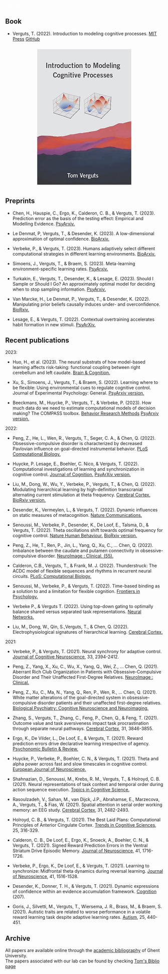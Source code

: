 <font color='white'>filler text</font>

## Book

- Verguts, T. (2022). Introduction to modeling cognitive processes. [MIT Press](https://mitpress.mit.edu/books/introduction-modeling-cognitive-processes) [GitHub](https://github.com/CogComNeuroSci/modeling-master)

<div align = "center">
  <img src="/images/MCP_cover.jpg" alt="MCP book cover" max-width="50%" height="auto" align="center" hspace="10" vspace="10">
</div>    

## Preprints

- Chen, H., Hauspie, C., Ergo, K., Calderon, C. B., & Verguts, T. (2023). Prediction error as the basis of the testing effect: Empirical and Modelling Evidence. [PsyArxiv.](https://osf.io/preprints/psyarxiv/ar5yd/)

- Le Denmat, P, Verguts, T., & Desender, K. (2023). A low-dimensional approximation of optimal confidence. [BioArxiv.](https://www.biorxiv.org/content/10.1101/2023.03.15.532729v1)

- Verbeke, P., & Verguts, T. (2023). Humans adaptively select different computational strategies in different learning environments. [BioArxiv.](https://www.biorxiv.org/content/10.1101/2023.01.27.525944v1)

- Simoens, J., Verguts, T., & Braem, S. (2023). Meta-learning environment-specific learning rates. [PsyArxiv.](https://psyarxiv.com/ypd45)

- Turkakin, E., Verguts, T., Desender, K., & Lesage, E. (2023). Should I Sample or Should I Go? An approximately optimal model for deciding when to stop sampling information. [PsyArxiv.](https://psyarxiv.com/tfe94/)

- Van Marcke, H., Le Denmat, P., Verguts, T., & Desender, K. (2022). Manipulating prior beliefs causally induces under- and overconfidence. [BioRxiv.](https://doi.org/10.1101/2022.03.01.482511)

- Lesage, E., & Verguts, T. (2022). Contextual overtraining accelerates habit formation in new stimuli.  [PsyArXiv.](https://doi.org/10.31234/osf.io/7m6bh)

## Recent publications

2023:
- Huo, H., et al. (2023). The neural substrats of how model-based learning affects risk-taking: functional coupling between right cerebellum and left caudate. [Brain & Cognition.](https://www.sciencedirect.com/science/article/pii/S0278262623001471?dgcid=coauthor)

- Xu, S., Simoens, J., Verguts, T., & Braem, S. (2022). Learning where to be flexible: Using environmental cues to regulate cognitive control. Journal of Experimental Psychology: General. [PsyArxiv version.](https://doi.org/10.31234/osf.io/y5h78) 

- Beeckmans, M., Huycke, P., Verguts, T., & Verbeke, P. (2023). How much data do we need to estimate computational models of decision making? The COMPASS toolbox. [Behavior Research Methods](https://link.springer.com/article/10.3758/s13428-023-02165-7) [PsyArxiv version.](https://psyarxiv.com/dexyk/) 


2022: 
- Peng, Z., He, L., Wen, R., Verguts, T., Seger, C. A., & Chen, Q. (2022). Obsessive-compulsive disorder is characterized by decreased Pavlovian influence on goal-directed instrumental behavior. [PLoS Computational Biology.](https://journals.plos.org/ploscompbiol/article?id=10.1371/journal.pcbi.1009945)

- Huycke, P. Lesage, E., Boehler, C. Nico, & Verguts, T. (2022). Computational investigations of learning and synchronization in cognitive control. [Journal of Cognition.](https://journalofcognition.org/articles/10.5334/joc.239) [PsyArXiv version.](https://psyarxiv.com/jhmku/)

- Liu, M., Dong, W., Wu, Y., Verbeke, P., Verguts, T., & Chen, Q. (2022). Modulating hierarchical learning by high-definition transcranial alternating current stimulation at theta frequency. [Cerebral Cortex.](https://doi.org/10.1093/cercor/bhab245) [BioRxiv version.](https://www.biorxiv.org/content/10.1101/2022.06.28.497899v1)

- Desender, K., Vermeylen, L., & Verguts, T. (2022). Dynamic influences on static measures of metacognition. [Nature Communications.](https://www.nature.com/articles/s41467-022-31727-0)

- Senoussi, M., Verbeke, P., Desender, K., De Loof, E., Talsma, D., & Verguts, T. (2022). Theta oscillations shift towards optimal frequency for cognitive control. [Nature Human Behaviour.](https://www.nature.com/articles/s41562-022-01335-5)
[BioRxiv version.](https://doi.org/10.1101/2020.08.30.273706)

- Peng, Z., He, T., Ren, P., Jin, L., Yang, Q., Xu, C., … Chen, Q. (2022). Imbalance between the caudate and putamen connectivity in obsessive- compulsive disorder. [NeuroImage : Clinical, (55).](https://www.sciencedirect.com/science/article/pii/S2213158222001486)

- Calderon, C.B., Verguts, T., & Frank, M. J. (2022). Thunderstruck: The ACDC model of flexible sequences and rhythms in recurrent neural circuits. [PLoS: Computational Biology.](https://journals.plos.org/ploscompbiol/article?id=10.1371/journal.pcbi.1009854) 

- Senoussi, M., Verbeke, P., & Verguts, T. (2022). Time-based binding as a solution to and a limitation for flexible cognition.  [Frontiers in Psychology.](http://dx.doi.org/10.3389/fpsyg.2021.798061)

- Verbeke P., & Verguts T. (2022). Using top-down gating to optimally balance shared versus separated task representations.  [Neural Networks.](https://doi.org/10.1016/j.neunet.2021.11.030)

- Liu, M., Dong, W., Qin, S.,Verguts, T., & Chen, Q. (2022). Electrophysiological signatures of hierarchical learning.  [Cerebral Cortex.](https://doi.org/10.1093/cercor/bhab245)


2021:
- Verbeke, P., & Verguts, T. (2021). Neural synchrony for adaptive control. [Journal of Cognitive Neuroscience](https://doi.org/10.1162/jocn_a_01766), 33, 2394-2412.

- Peng, Z., Yang, X., Xu, C., Wu, X., Yang, Q., Wei, Z., … Chen, Q. (2021). Aberrant Rich Club Organization in Patients with Obsessive-Compulsive Disorder and Their Unaffected First-Degree Relatives. [NeuroImage : Clinical.](https://doi.org/10.1016/j.nicl.2021.102808)

- Peng, Z., Xu, C., Ma, N., Yang, Q., Ren, P., Wen, R., … Chen, Q. (2021). White matter alterations of the goal-directed system in obsessive-compulsive disorder patients and their unaffected first-degree relatives. [Biological Psychiatry: Cognitive Neuroscience and Neuroimaging.](https://doi.org/10.1016/j.bpsc.2020.12.004)

- Zhang, S., Verguts, T., Zhang, C., Feng, P., Chen, Q., & Feng, T. (2021). Outcome value and task aversiveness impact task procrastination through separate neural pathways. [Cerebral Cortex](https://doi.org/10.1093/cercor/bhab053), 31, 3846-3855. 

- Ergo, K., De Vilder, L., De Loof, E., & Verguts, T. (2021). Reward prediction errors drive declarative learning irrespective of agency. [Psychonomic Bulletin & Review.](https://doi.org/10.3758/s13423-021-01952-7)

- Huycke, P., Verbeke, P., Boehler, C. N., & Verguts, T. (2021). Theta and alpha power across fast and slow timescales in cognitive control. [European Journal of Neuroscience.](https://doi.org/10.1111/ejn.15320)

- Shahnazian, D., Senoussi, M., Krebs, R. M., Verguts, T., & Holroyd, C. B. (2021). Neural representations of task context and temporal order during action sequence execution. [Topics in Cognitive Science.](http://dx.doi.org/10.1111/tops.12533)

- Rasoulzadeh, V., Sahan, M., van Dijck, J.P., Abrahamse, E., Marzecova, A., Verguts, T., & Fias, W. (2021). Spatial attention in serial order working memory: an EEG study. [Cerebral Cortex](https://doi.org/10.1093/cercor/bhaa368), 31, 2482-2493. 

- Holroyd, C. B., & Verguts, T. (2021). The Best Laid Plans: Computational Principles of Anterior Cingulate Cortex. [Trends in Cognitive Sciences](https://doi.org/10.1016/j.tics.2021.01.008), 25, 316-329.

- Calderon, C. B., De Loof, E., Ergo, K., Snoeck, A., Boehler, C. N., & Verguts, T. (2021). Signed Reward Prediction Errors in the Ventral Striatum Drive Episodic Memory. [Journal of Neuroscience](https://doi.org/10.1523/JNEUROSCI.1785-20.2020), 41, 1716-1726. 

- Verbeke, P., Ergo, K., De Loof, E., & Verguts, T. (2021). Learning to synchronize: Midfrontal theta dynamics during reversal learning. [Journal of Neuroscience](https://doi.org/10.1523/JNEUROSCI.1874-20.2020), 41, 1516-1528. 

- Desender, K., Donner, T. H., & Verguts, T. (2021). Dynamic expressions of confidence within an evidence accumulation framework. [Cognition](https://doi.org/10.1016/j.cognition.2020.104522) (207).

- Goris, J., Silvetti, M., Verguts, T., Wiersema, J. R., Brass, M., & Braem, S. (2021). Autistic traits are related to worse performance in a volatile reward learning task despite adaptive learning rates. [Autism](https://doi.org/10.1177/1362361320962237), 25, 440-451.


## Archive

All papers are available online through the [academic bibliography](https://biblio.ugent.be/) of Ghent University.   
The papers associated with our lab can be found by checking [Tom's Biblio page](https://biblio.ugent.be/publication?text=verguts+tom)

